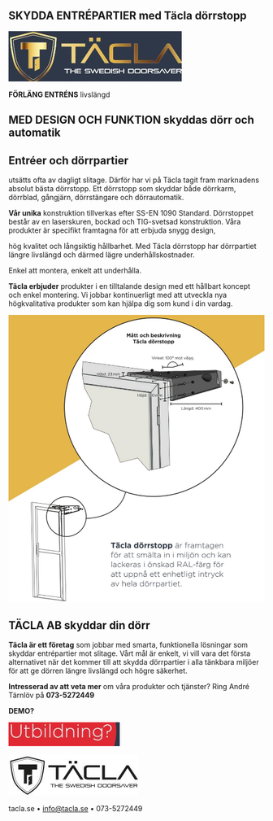 ## **SKYDDA ENTRÉPARTIER** med Täcla dörrstopp

![](_page_0_Picture_1.jpeg)

**FÖRLÄNG ENTRÉNS** livslängd

## **MED DESIGN OCH FUNKTION** skyddas dörr och automatik

## **Entréer och dörrpartier**

utsätts ofta av dagligt slitage. Därför har vi på Täcla tagit fram marknadens absolut bästa dörrstopp. Ett dörrstopp som skyddar både dörrkarm, dörrblad, gångjärn, dörrstängare och dörrautomatik.

**Vår unika** konstruktion tillverkas efter SS-EN 1090 Standard. Dörrstoppet består av en laserskuren, bockad och TIG-svetsad konstruktion. Våra produkter är specifikt framtagna för att erbjuda snygg design,

hög kvalitet och långsiktig hållbarhet. Med Täcla dörrstopp har dörrpartiet längre livslängd och därmed lägre underhållskostnader.

Enkel att montera, enkelt att underhålla.

**Täcla erbjuder** produkter i en tilltalande design med ett hållbart koncept och enkel montering. Vi jobbar kontinuerligt med att utveckla nya högkvalitativa produkter som kan hjälpa dig som kund i din vardag.

![](_page_2_Figure_0.jpeg)

## **TÄCLA AB** skyddar din dörr

**Täcla är ett företag** som jobbar med smarta, funktionella lösningar som skyddar entrépartier mot slitage. Vårt mål är enkelt, vi vill vara det första alternativet när det kommer till att skydda dörrpartier i alla tänkbara miljöer för att ge dörren längre livslängd och högre säkerhet.

**Intresserad av att veta mer** om våra produkter och tjänster? Ring André Tärnlöv på **073-5272449**

**DEMO?**

![](_page_3_Picture_4.jpeg)

![](_page_3_Picture_5.jpeg)

tacla.se • info@tacla.se • 073-5272449